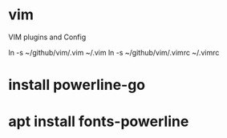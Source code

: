 # vim
VIM plugins and Config


ln -s ~/github/vim/.vim ~/.vim
ln -s ~/github/vim/.vimrc ~/.vimrc


# install powerline-go
# apt install fonts-powerline
